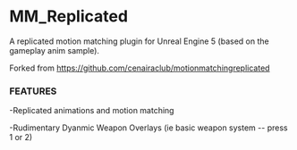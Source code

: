 # MM_Replicated
A replicated motion matching plugin for Unreal Engine 5 (based on the gameplay anim sample).

Forked from https://github.com/cenairaclub/motionmatchingreplicated

### FEATURES

-Replicated animations and motion matching

-Rudimentary Dyanmic Weapon Overlays (ie basic weapon system -- press 1 or 2)
